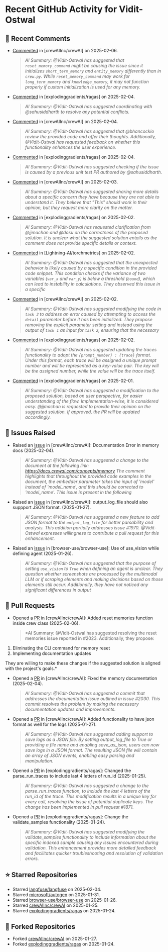 # Recent GitHub Activity for Vidit-Ostwal

## 💬 Recent Comments
- [Commented](https://github.com/crewAIInc/crewAI/issues/2023#issuecomment-2640720257) in [crewAIInc/crewAI] on 2025-02-06.
  > *AI Summary: @Vidit-Ostwal has suggested that `reset_memory_command` might be causing the issue since it initializes `short_term_memory` and `entity_memory` differently than in `crew.py`. While `reset_memory_command` may work for `long_term_memory` and `knowledge_memory`, it may not function properly if custom initialization is used for any memory.*
- [Commented](https://github.com/explodinggradients/ragas/pull/1880#issuecomment-2634875873) in [explodinggradients/ragas] on 2025-02-04.
  > *AI Summary: @Vidit-Ostwal has suggested coordinating with @sahusiddharth to resolve any potential conflicts.*
- [Commented](https://github.com/crewAIInc/crewAI/pull/1985#issuecomment-2634692022) in [crewAIInc/crewAI] on 2025-02-04.
  > *AI Summary: @Vidit-Ostwal has suggested that @bhancockio review the provided code and offer their thoughts. Additionally, @Vidit-Ostwal has requested feedback on whether this functionality enhances the user experience.*
- [Commented](https://github.com/explodinggradients/ragas/pull/1880#issuecomment-2634530854) in [explodinggradients/ragas] on 2025-02-04.
  > *AI Summary: @Vidit-Ostwal has suggested checking if the issue is caused by a previous unit test PR authored by @sahusiddharth.*
- [Commented](https://github.com/crewAIInc/crewAI/issues/2025#issuecomment-2631615412) in [crewAIInc/crewAI] on 2025-02-03.
  > *AI Summary: @Vidit-Ostwal has suggested sharing more details about a specific concern they have because they are not able to understand it. They believe that "This" should work in their opinion, but they request more clarity on the matter.*
- [Commented](https://github.com/explodinggradients/ragas/issues/1868#issuecomment-2629482947) in [explodinggradients/ragas] on 2025-02-02.
  > *AI Summary: @Vidit-Ostwal has requested clarification from @jjmachan and @dosu on the correctness of the proposed solution. It is unclear what the suggested solution entails as the comment does not provide specific details or context.*
- [Commented](https://github.com/Lightning-AI/torchmetrics/issues/2920#issuecomment-2629456251) in [Lightning-AI/torchmetrics] on 2025-02-02.
  > *AI Summary: @Vidit-Ostwal has suggested that the unexpected behavior is likely caused by a specific condition in the provided code snippet. This condition checks if the variance of two variables (`var_x` and `var_y`) is below a threshold (`bound`), which can lead to instability in calculations. They observed this issue in a specific*
- [Commented](https://github.com/crewAIInc/crewAI/issues/1977#issuecomment-2629395843) in [crewAIInc/crewAI] on 2025-02-02.
  > *AI Summary: @Vidit-Ostwal has suggested modifying the code in `task 2` to address an error caused by attempting to access the `detail` parameter before it has been initialized. They propose removing the explicit parameter setting and instead using the output of `task 1` as input for `task 2`, ensuring that the necessary*
- [Commented](https://github.com/explodinggradients/ragas/pull/1880#issuecomment-2629385607) in [explodinggradients/ragas] on 2025-02-02.
  > *AI Summary: @Vidit-Ostwal has suggested updating the traces functionality to adopt the `{prompt_number} : {trace}` format. Under this format, each trace will be assigned a unique prompt number and will be represented as a key-value pair. The key will be the assigned number, while the value will be the trace itself.*
- [Commented](https://github.com/explodinggradients/ragas/issues/1871#issuecomment-2628965465) in [explodinggradients/ragas] on 2025-02-01.
  > *AI Summary: @Vidit-Ostwal has suggested a modification to the proposed solution, based on user perspective, for easier understanding of the flow. Implementation-wise, it is considered easy. @jjmachan is requested to provide their opinion on the suggested solution. If approved, the PR will be updated accordingly.*

## 🐛 Issues Raised
- Raised an [issue](https://github.com/crewAIInc/crewAI/issues/2030) in [crewAIInc/crewAI]: Documentation Error in memory docs (2025-02-04).
  > *AI Summary: @Vidit-Ostwal has suggested a change to the document at the following link: https://docs.crewai.com/concepts/memory The comment highlights that throughout the provided code examples in the document, the embedder parameter takes the input of 'model' instead of 'model_name', and this should be corrected to 'model_name'. This issue is present in the following*
- Raised an [issue](https://github.com/crewAIInc/crewAI/issues/1984) in [crewAIInc/crewAI]: output_log_file should also suppport JSON format. (2025-01-27).
  > *AI Summary: @Vidit-Ostwal has suggested a new feature to add JSON format to the `output_log_file` for better parsability and analysis. This addition partially addresses issue #1970. @Vidit-Ostwal expresses willingness to contribute a pull request for this enhancement.*
- Raised an [issue](https://github.com/browser-use/browser-use/issues/407) in [browser-use/browser-use]: Use of use_vision while defining agent (2025-01-26).
  > *AI Summary: @Vidit-Ostwal has suggested that the purpose of setting `use_vision` to `True` when defining an agent is unclear. They question whether screenshots are processed by the multimodal LLM or if scraping elements and making decisions based on those elements still occur. Additionally, they have not noticed any significant differences in output*

## 🚀 Pull Requests
- Opened a [PR](https://github.com/crewAIInc/crewAI/pull/2047) in [crewAIInc/crewAI]: Added reset memories function inside crew class (2025-02-06).
  > *AI Summary: @Vidit-Ostwal has suggested resolving the reset memories issue reported in #2023. Additionally, they propose:

1. Eliminating the CLI command for memory reset
2. Implementing documentation updates

They are willing to make these changes if the suggested solution is aligned with the project's goals.*
- Opened a [PR](https://github.com/crewAIInc/crewAI/pull/2031) in [crewAIInc/crewAI]: Fixed the memory documentation (2025-02-04).
  > *AI Summary: @Vidit-Ostwal has suggested a commit that addresses the documentation issue outlined in issue #2030. This commit resolves the problem by making the necessary documentation updates and improvements.*
- Opened a [PR](https://github.com/crewAIInc/crewAI/pull/1985) in [crewAIInc/crewAI]: Added functionality to have json format as well for the logs (2025-01-27).
  > *AI Summary: @Vidit-Ostwal has suggested adding support to save logs as a JSON file. By setting output_log_file to True or providing a file name and enabling save_as_json, users can now save logs in a JSON format. The resulting JSON file will contain an array of JSON events, enabling easy parsing and manipulation.*
- Opened a [PR](https://github.com/explodinggradients/ragas/pull/1880) in [explodinggradients/ragas]: Changed the parse_run_traces to include last 4 letters of run_id (2025-01-25).
  > *AI Summary: @Vidit-Ostwal has suggested a change to the parse_run_traces function, to include the last 4 letters of the run_id of the trace. This modification results in a unique key for every call, resolving the issue of potential duplicate keys. The change has been implemented in pull request #1871.*
- Opened a [PR](https://github.com/explodinggradients/ragas/pull/1879) in [explodinggradients/ragas]: Change the validate_samples functionality (2025-01-24).
  > *AI Summary: @Vidit-Ostwal has suggested modifying the validate_samples functionality to include information about the specific indexed sample causing any issues encountered during validation. This enhancement provides more detailed feedback and facilitates quicker troubleshooting and resolution of validation errors.*

## ⭐ Starred Repositories
- Starred [langfuse/langfuse](https://github.com/langfuse/langfuse) on 2025-02-04.
- Starred [microsoft/autogen](https://github.com/microsoft/autogen) on 2025-01-31.
- Starred [browser-use/browser-use](https://github.com/browser-use/browser-use) on 2025-01-26.
- Starred [crewAIInc/crewAI](https://github.com/crewAIInc/crewAI) on 2025-01-25.
- Starred [explodinggradients/ragas](https://github.com/explodinggradients/ragas) on 2025-01-24.

## 🍴 Forked Repositories
- Forked [crewAIInc/crewAI](https://github.com/Vidit-Ostwal/crewAI) on 2025-01-27.
- Forked [explodinggradients/ragas](https://github.com/Vidit-Ostwal/ragas) on 2025-01-24.
